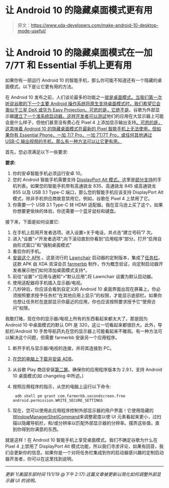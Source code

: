 # 让 Android 10 的隐藏桌面模式更有用

> 原文：<https://www.xda-developers.com/make-android-10-desktop-mode-useful/>

# 让 Android 10 的隐藏桌面模式在一加 7/7T 和 Essential 手机上更有用

如果你有一部运行 Android 10 的智能手机，那么你可能不知道还有一个隐藏的桌面模式。以下是让它更有用的方法。

在 Android 10 发布之前，人们谈论最多的功能之一[就是桌面模式。当我们第一次听说谷歌的下一个主要 Android 操作系统将原生支持桌面模式时，我们希望它会类似于三星 DeX 或华为 Easy Projection。可悲的是，它](https://www.xda-developers.com/android-q-dark-theme-desktop-mode-permission-revamp/)[绝不是](https://www.xda-developers.com/android-q-desktop-mode/)。谷歌为外部显示器[建立了一个准系统启动器，这样开发者可以测试](https://www.xda-developers.com/google-more-information-desktop-mode-android-q/)他们的应用在大显示器上可能会是什么样子，但他们甚至没有费心在 Pixel 4 上添加显示输出支持[。可悲的是，这意味着 Android 10 的隐藏桌面模式在最新的 Pixel 智能手机上无法使用，但如果你有 Essential Phone，一加 7/7 Pro，一加 7T/7T Pro，或任何其他通过 USB-C 输出视频的手机，那么有一种方法可以让它更有用。](https://www.xda-developers.com/google-pixel-4-what-you-missed/)

首先，您必须满足以下一些要求:

**要求:**

1.  你的安卓智能手机必须运行安卓 10。
2.  您的 Android 智能手机需要支持 [DisplayPort Alt 模式。](https://vesa.org/featured-articles/vesa-highlights-growing-adoption-of-displayport-over-usb-c-new-codec-for-handheld-device-specific-display-interface-compression-at-mobile-world-congress/)这里是[部分支持](https://en.everybodywiki.com/List_of_devices_with_video_output_over_USB-C)的手机列表。如果您的智能手机带有高通骁龙 835、高通骁龙 845 或高通骁龙 855 以及 USB 3.1 Type-C 端口，那么您的智能手机应该支持 DisplayPort Alt 模式，除非手机供应商故意禁用它。例如，谷歌在 Pixel 4 上禁用了它。
3.  你需要一个 USB 3.1 Type-C 转 HDMI 适配器。我在亚马逊上买了这个。如果你想要更愉快的体验，你还需要一个蓝牙鼠标和键盘。

接下来，下面是如何设置它:

1.  在手机上启用开发者选项。进入设置>关于电话，并点击“建立号码”7 次。
2.  进入“设置”>“开发者选项”,向下滚动直到你看到“应用程序”部分。打开“启用自由形式窗口”和“强制桌面模式”
3.  重启你的手机。
4.  [安装这个 APK](https://github.com/farmerbb/libtaskbar-Lawnchair-Example/releases/download/libtaskbar/Lawnchair-quickstep-lawnchair-dev-debug.apk) 。这是流行的 [Lawnchair](https://play.google.com/store/apps/details?id=ch.deletescape.lawnchair.plah) 启动器的定制版本，集成了[任务栏](https://play.google.com/store/apps/details?id=com.farmerbb.taskbar)。这款 APK 由 XDA 资深会员 [farmerbb](https://forum.xda-developers.com/member.php?u=4289533) 制作，作为概念验证，向定制启动器开发者展示他们如何添加桌面模式支持*。
5.  前往“设置”>“应用与通知”>“默认应用”,将 Lawnchair 设置为默认启动器。
6.  使用适配器将手机插入显示器/电视。
7.  几秒钟后，你应该会看到自定义的 Android 10 桌面界面出现在屏幕上。你必须按照要求授予任务栏“在其他应用上显示”的权限，才能显示底部栏。如果你也想让任务栏在底部显示你最近的应用，你也应该按照要求授予它“使用访问”权限。

我敢打赌，现在你的显示器/电视上所有的东西看起来都太大了。那是因为 Android 10 中桌面模式的默认 DPI 是 320，这让一切看起来都很巨大。此外，导航栏/Android 10 手势导航药丸在您的显示器上可能看起来不雅观。有一种方法可以解决这个问题，但需要 farmerbb 安装另一个应用程序。

1.  断开手机与显示器/电视的连接，并将其连接到 PC。
2.  [在您的电脑上下载并安装 ADB](https://www.xda-developers.com/install-adb-windows-macos-linux/)。
3.  从谷歌 Play 商店安装[第二屏](https://play.google.com/store/apps/details?id=com.farmerbb.secondscreen.free)。确保你的应用程序版本为 2.9.1，支持 Android 10 桌面模式(如 changelog 中所述。)
4.  按照应用程序的指示，从您的电脑上运行以下命令:

    ```
     adb shell pm grant com.farmerbb.secondscreen.free android.permission.WRITE_SECURE_SETTINGS 
    ```

5.  现在，您可以使用此应用程序控制外部显示器的用户界面！它使用隐藏的[WindowManagerShellCommand](https://android.googlesource.com/platform/frameworks/base/+/master/services/core/java/com/android/server/wm/WindowManagerShellCommand.java)来调整密度以使 UI 元素看起来更小，过扫描以隐藏导航栏，和/或分辨率以匹配外部显示器的分辨率。摆弄这些值，直到你得到你满意的东西。

就是这样！在 Android 10 智能手机上享受桌面模式。我们不确定谷歌为什么在 Pixel 4 上禁用了 DisplayPort Alt 模式功能，所以我们寻求评论，如果有回音，我们会更新你的信息。如果你是一个对将任务栏集成到你的启动器感兴趣的定制启动器开发者，你可以在这里找到说明。

* * *

*更新 1(美国东部时间 11/1/19 @下午 2:17):这篇文章被更新以简化如何调整外部显示器 UI 的说明。*